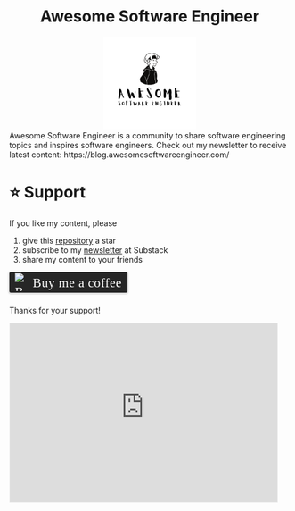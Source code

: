 <div align="center" width="100%">
    <h1>Awesome Software Engineer</h1>
    <img width="33%" src="./assets/awesome-software-engineer.png">
</div>
Awesome Software Engineer is a community to share software engineering topics and inspires software engineers. Check out my newsletter to receive latest content: https://blog.awesomesoftwareengineer.com/

# ⭐ Support
If you like my content, please

1. give this [repository](https://github.com/raychongtk/awesome-software-engineer) a star
2. subscribe to my [newsletter](https://blog.awesomesoftwareengineer.com) at Substack
3. share my content to your friends

<style>.bmc-button img{width: 27px !important;margin-bottom: 1px !important;box-shadow: none !important;border: none !important;vertical-align: middle !important;}.bmc-button{line-height: 36px !important;height:37px !important;text-decoration: none !important;display:inline-flex !important;color:#ffffff !important;background-color:#262626 !important;border-radius: 3px !important;border: 1px solid transparent !important;padding: 1px 9px !important;font-size: 23px !important;letter-spacing: 0.6px !important;box-shadow: 0px 1px 2px rgba(190, 190, 190, 0.5) !important;-webkit-box-shadow: 0px 1px 2px 2px rgba(190, 190, 190, 0.5) !important;margin: 0 auto !important;font-family:'Cookie', cursive !important;-webkit-box-sizing: border-box !important;box-sizing: border-box !important;-o-transition: 0.3s all linear !important;-webkit-transition: 0.3s all linear !important;-moz-transition: 0.3s all linear !important;-ms-transition: 0.3s all linear !important;transition: 0.3s all linear !important;}.bmc-button:hover, .bmc-button:active, .bmc-button:focus {-webkit-box-shadow: 0px 1px 2px 2px rgba(190, 190, 190, 0.5) !important;text-decoration: none !important;box-shadow: 0px 1px 2px 2px rgba(190, 190, 190, 0.5) !important;opacity: 0.85 !important;color:#ffffff !important;}</style><link href="https://fonts.googleapis.com/css?family=Cookie" rel="stylesheet"><a class="bmc-button" target="_blank" href="https://www.buymeacoffee.com/raychongtk"><img src="https://www.buymeacoffee.com/assets/img/BMC-btn-logo.svg" alt="Buy me a coffee"><span style="margin-left:5px">Buy me a coffee</span></a>
Thanks for your support!

<iframe src="https://blog.awesomesoftwareengineer.com/embed" width="480" height="320" style="border:1px solid #EEE; background:white;" frameborder="0" scrolling="no"></iframe>